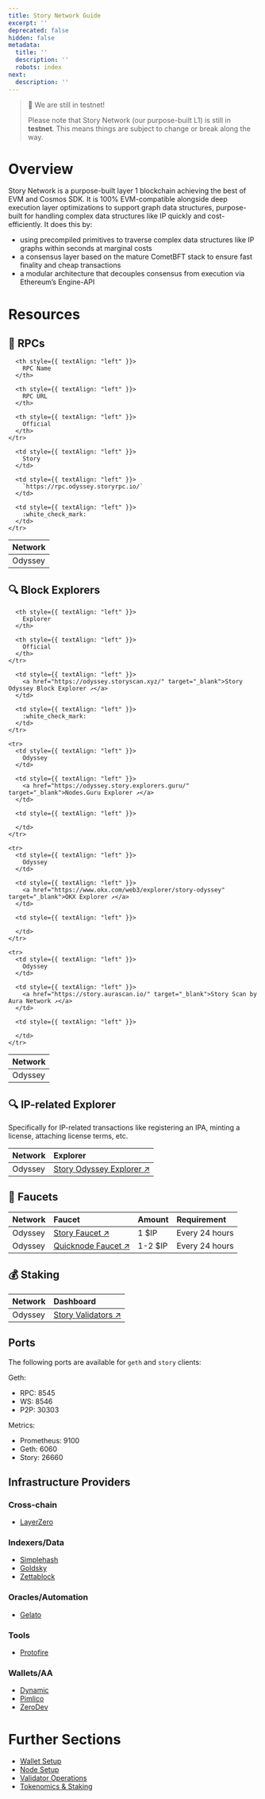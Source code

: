 ```yaml
---
title: Story Network Guide
excerpt: ''
deprecated: false
hidden: false
metadata:
  title: ''
  description: ''
  robots: index
next:
  description: ''
---
```

> 🚧 We are still in testnet!
>
> Please note that Story Network (our purpose-built L1) is still in **testnet**. This means things are subject to change or break along the way.

# Overview

Story Network is a purpose-built layer 1 blockchain achieving the best of EVM and Cosmos SDK. It is 100% EVM-compatible alongside deep execution layer optimizations to support graph data structures, purpose-built for handling complex data structures like IP quickly and cost-efficiently. It does this by:

* using precompiled primitives to traverse complex data structures like IP graphs within seconds at marginal costs
* a consensus layer based on the mature CometBFT stack to ensure fast finality and cheap transactions
* a modular architecture that decouples consensus from execution via Ethereum’s Engine-API

# Resources

## :link: RPCs

<Table align={["left","left","left","left"]}>
  <thead>
    <tr>
      <th style={{ textAlign: "left" }}>
        Network
      </th>

      <th style={{ textAlign: "left" }}>
        RPC Name
      </th>

      <th style={{ textAlign: "left" }}>
        RPC URL
      </th>

      <th style={{ textAlign: "left" }}>
        Official
      </th>
    </tr>
  </thead>

  <tbody>
    <tr>
      <td style={{ textAlign: "left" }}>
        Odyssey
      </td>

      <td style={{ textAlign: "left" }}>
        Story
      </td>

      <td style={{ textAlign: "left" }}>
        `https://rpc.odyssey.storyrpc.io/`
      </td>

      <td style={{ textAlign: "left" }}>
        :white_check_mark:
      </td>
    </tr>
  </tbody>
</Table>

## :mag: Block Explorers

<Table align={["left","left","left"]}>
  <thead>
    <tr>
      <th style={{ textAlign: "left" }}>
        Network
      </th>

      <th style={{ textAlign: "left" }}>
        Explorer
      </th>

      <th style={{ textAlign: "left" }}>
        Official
      </th>
    </tr>
  </thead>

  <tbody>
    <tr>
      <td style={{ textAlign: "left" }}>
        Odyssey
      </td>

      <td style={{ textAlign: "left" }}>
        <a href="https://odyssey.storyscan.xyz/" target="_blank">Story Odyssey Block Explorer ↗️</a>
      </td>

      <td style={{ textAlign: "left" }}>
        :white_check_mark:
      </td>
    </tr>

    <tr>
      <td style={{ textAlign: "left" }}>
        Odyssey
      </td>

      <td style={{ textAlign: "left" }}>
        <a href="https://odyssey.story.explorers.guru/" target="_blank">Nodes.Guru Explorer ↗️</a>
      </td>

      <td style={{ textAlign: "left" }}>

      </td>
    </tr>

    <tr>
      <td style={{ textAlign: "left" }}>
        Odyssey
      </td>

      <td style={{ textAlign: "left" }}>
        <a href="https://www.okx.com/web3/explorer/story-odyssey" target="_blank">OKX Explorer ↗️</a>
      </td>

      <td style={{ textAlign: "left" }}>

      </td>
    </tr>

    <tr>
      <td style={{ textAlign: "left" }}>
        Odyssey
      </td>

      <td style={{ textAlign: "left" }}>
        <a href="https://story.aurascan.io/" target="_blank">Story Scan by Aura Network ↗️</a>
      </td>

      <td style={{ textAlign: "left" }}>

      </td>
    </tr>
  </tbody>
</Table>

## :mag: IP-related Explorer

Specifically for IP-related transactions like registering an IPA, minting a license, attaching license terms, etc.

| Network | Explorer                                                                                          |
| :------ | :------------------------------------------------------------------------------------------------ |
| Odyssey | <a href="https://odyssey.explorer.story.foundation" target="_blank">Story Odyssey Explorer ↗️</a> |

## :money_with_wings: Faucets

| Network | Faucet                                                                                       | Amount  | Requirement    |
| :------ | :------------------------------------------------------------------------------------------- | :------ | :------------- |
| Odyssey | <a href="https://odyssey.faucet.story.foundation/" target="_blank">Story Faucet ↗️</a>       | 1 $IP   | Every 24 hours |
| Odyssey | <a href="https://faucet.quicknode.com/story/odyssey" target="_blank">Quicknode Faucet ↗️</a> | 1-2 $IP | Every 24 hours |

## :moneybag: Staking

| Network | Dashboard                                                                           |
| :------ | :---------------------------------------------------------------------------------- |
| Odyssey | <a href="https://staking.story.foundation/" target="_blank">Story Validators ↗️</a> |

## Ports

The following  ports are available for `geth` and `story` clients:

Geth:

* RPC: 8545
* WS: 8546
* P2P: 30303

Metrics:

* Prometheus: 9100
* Geth: 6060
* Story: 26660

## Infrastructure Providers

### Cross-chain

* [LayerZero](https://docs.layerzero.network/v2/developers/evm/technical-reference/deployed-contracts#odyssey-testnet)

### Indexers/Data

* [Simplehash](https://simplehash.com/)
* [Goldsky](https://goldsky.com/)
* [Zettablock](https://zettablock.com/)

### Oracles/Automation

* [Gelato](https://www.gelato.network/)

### Tools

* [Protofire](https://protofire.io/)

### Wallets/AA

* [Dynamic](https://www.dynamic.xyz/)
* [Pimlico](https://www.pimlico.io/)
* [ZeroDev](https://zerodev.app/)

# Further Sections

* [Wallet Setup](doc:odyssey-wallet-setup)
* [Node Setup](doc:odyssey-node-setup)
* [Validator Operations](doc:odyssey-validator-operations)
* [Tokenomics & Staking](doc:tokenomics-staking)
